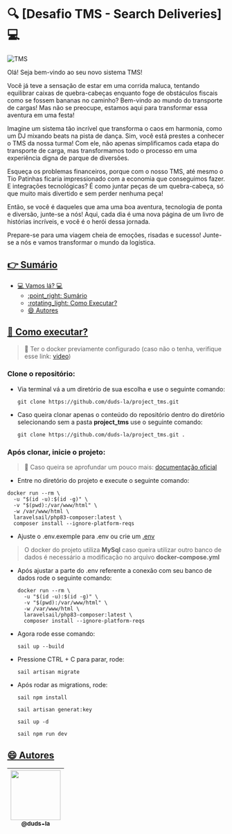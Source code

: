 # :mag: [Desafio TMS - Search Deliveries] :computer:

![TMS](https://joanini.com.br/wp-content/uploads/bfi_thumb/blog05_11-qe0fjed0ypf35ar3rlhlottwiwbmv676a68n4j0f54.png) 

Olá! Seja bem-vindo ao seu novo sistema TMS!
 
Você já teve a sensação de estar em uma corrida maluca, tentando equilibrar caixas de quebra-cabeças enquanto foge de obstáculos fiscais como se fossem bananas no caminho? Bem-vindo ao mundo do transporte de cargas! Mas não se preocupe, estamos aqui para transformar essa aventura em uma festa!

Imagine um sistema tão incrível que transforma o caos em harmonia, como um DJ mixando beats na pista de dança. Sim, você está prestes a conhecer o TMS da nossa turma! Com ele, não apenas simplificamos cada etapa do transporte de carga, mas transformamos todo o processo em uma experiência digna de parque de diversões.

Esqueça os problemas financeiros, porque com o nosso TMS, até mesmo o Tio Patinhas ficaria impressionado com a economia que conseguimos fazer. E integrações tecnológicas? É como juntar peças de um quebra-cabeça, só que muito mais divertido e sem perder nenhuma peça!

Então, se você é daqueles que ama uma boa aventura, tecnologia de ponta e diversão, junte-se a nós! Aqui, cada dia é uma nova página de um livro de histórias incríveis, e você é o herói dessa jornada.

Prepare-se para uma viagem cheia de emoções, risadas e sucesso! Junte-se a nós e vamos transformar o mundo da logística.

## [:point_right: Sumário](#point_right-sumário)

- [:computer: Vamos lá? :computer:](#computer-desafio-tms-computer)
  - [:point\_right: Sumário](#point_right-sumário)
  - [:rotating\_light: Como Executar?](#rotating_light-como-executar)
  - [:smile: Autores](#smile-autores)

## [:rotating_light: Como executar?](#rotating_light-como-executar)
> :rotating_light: Ter o docker previamente configurado (caso não o tenha, verifique esse link: [video](https://www.youtube.com/watch?v=tm4WpxBai0w&t=312s))
### Clone o repositório:

- Via terminal vá a um diretório de sua escolha e use o seguinte comando:
  ```
  git clone https://github.com/duds-la/project_tms.git
  ```
- Caso queira clonar apenas o conteúdo do repositório dentro do diretório selecionando sem a pasta **project_tms** use o seguinte comando:
  ```
  git clone https://github.com/duds-la/project_tms.git .
  ```
### Após clonar, inicie o projeto:
> :rotating_light: Caso queira se aprofundar um pouco mais: [documentação oficial](https://laravel.com/docs/master/sail#main-content)
 - Entre no diretório do projeto e execute o seguinte comando: 
  ```
  docker run --rm \
    -u "$(id -u):$(id -g)" \
    -v "$(pwd):/var/www/html" \
    -w /var/www/html \
    laravelsail/php83-composer:latest \
    composer install --ignore-platform-reqs
  ```
- Ajuste o .env.exemple para .env ou crie um [.env](https://laravel.com/docs/11.x/configuration)
> O docker do projeto utiliza **MySql** caso queira utilizar outro banco de dados é necessário a modificação no arquivo **docker-compose.yml**
- Após ajustar a parte do .env referente a conexão com seu banco de dados rode o seguinte comando:
  ```
  docker run --rm \
    -u "$(id -u):$(id -g)" \
    -v "$(pwd):/var/www/html" \
    -w /var/www/html \
    laravelsail/php83-composer:latest \
    composer install --ignore-platform-reqs
  ```
- Agora rode esse comando:
  ```
  sail up --build
  ```
- Pressione CTRL + C para parar, rode:
  ```
  sail artisan migrate
  ```
- Após rodar as migrations, rode:
  ```
  sail npm install
  ```
  ```
  sail artisan generat:key
  ```
  ```
  sail up -d
  ```
  ```
  sail npm run dev
  ```


## [:smile: Autores](#smile-autores)

| [<img src="https://github.com/duds-la.png?size=115" width=115><br><sub>@duds-la</sub>](https://github.com/duds-la) 
| :---: |
  





